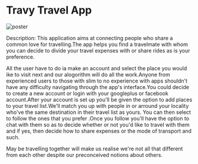 # Travy Travel App

![poster](https://raw.githubusercontent.com/Nullify404/Travy/master/travyposter.jpg)

Description: This application aims at connecting people who share a common love for travelling.The app helps you find a travelmate with whom you can decide to divide your travel expenses with or share rides as is your preference.

All the user have to do ia make an account and select the place you would ike to visit next and our alogorithm will do all the work.Anyone from experienced users to those with slim to no experience with apps shouldn't have any difficulty navigating through the app's interface.You could decide to create a new account or login with your googleplus or facebook account.After your account is set up you'll be given the option to add places to your travel list.We'll match you up with people in or arround your locality who've the same destination in their travel list as yours. You can then select to follow the ones that you prefer .Once you follow you'll have the option to chat with them so as to decide whether or not you'd like to travel with them and if yes, then decide how to share expenses or the mode of transport and such.

May be travelling together will make us realise we're not all that different from each other despite our preconceived notions about others.
